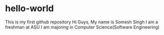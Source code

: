 # hello-world
This is my first github repository
Hi Guys, My name is Somesh Singh
I am a freshman at ASU
I am majoring in Computer Science(Software Engineering)
